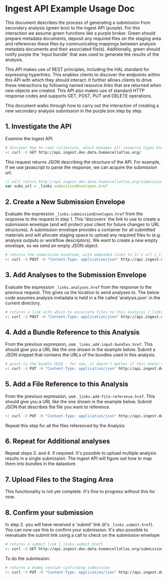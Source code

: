 # Ingest API Example Usage Doc

This document describes the process of generating a submission from secondary analysis (green box) to the ingest API (purple). For this interaction we assume green functions like a purple broker. Green should prepare metadata documents, deposit any required files on the staging area and references these files by communicating mappings between analysis metadata documents and their associated file(s). Additionally, green should notify purple the 'input bundle' that was used to generate the results of the analysis.

This API makes use of REST principles, including the HAL standard for expressing hyperlinks. This enables clients to discover the endpoints within this API with which they should interact. It further allows clients to drive these interactions by following named resource _links_ that are returned when new objects are created. This API also makes use of standard HTTP response codes and supports GET, POST, PUT and DELETE operations.

This document walks through how to carry out the interaction of creating a new secondary analysis submission in the purple box step by step.

## 1. Investigate the API

Examine the ingest API.

```bash
# discover how to root collection, which manages all resource types known to this API
>: curl -X GET http://api.ingest.dev.data.humancellatlas.org/
```

This request returns JSON describing the structure of the API. For example, if we use javascript to parse the response, we can acquire the submission url:
```javascript
// will return http://api.ingest.dev.data.humancellatlas.org/submissionEnvelopes
var subs_url = _links.submissionEnvelopes.href
```

## 2. Create a New Submission Envelope

Evaluate the expression `_links.submissionEnvelopes.href` from the response to the request in step 1. This 'discovers' the link to use to create a submission envelope (and will protect your client for future changes to URL structures). A submission envelope provides a container for all submitted materials and will allocate staging space to upload any required files to (e.g. analysis outputs or workflow descriptors). We want to create a new empty envelope, so we send an empty JSON object.

```bash
# returns the submission envelope, with embedded links to it's url {_links.self.href} and a link to use to create assays {_links.assays}
>: curl -X POST -H "Content-Type: application/json" http://api.ingest.dev.data.humancellatlas.org/submissionEnvelopes -d {}
```

## 3. Add Analyses to the Submission Envelope

Evaluate the expression `_links.analyses.href` from the response to the previous request. This gives us the location to send analyses to. The below code assumes analysis metadata is held in a file called 'analysis.json' in the current directory.

```bash
# returns a link with which to associate files to this analysis {_links.add-file-reference.href}
>: curl -X POST -H "Content-Type: application/json" http://api.ingest.dev.data.humancellatlas.org/submissionEnvelopes/{sub_id}/analyses -d @analysis.json
```

## 4. Add a Bundle Reference to this Analysis

From the previous expression, use `_links.add-input-bundles.href`. This should give you a URL like the one shown in the example below. Submit a JSON snippet that contains the URLs of the bundles used in this analysis.

```bash
# point to the bundle UUID - for now, it doesn't matter if this doesn't exist (in future this will fail)
>: curl -X PUT -H "Content-Type: application/json" http://api.ingest.dev.data.humancellatlas.org/analyses/{analysis_id}/bundleReferences -d '{"bundleUuids": ["b7136c7e-a8eb-4499-94ab-70df1e91367e"]}'
```

## 5. Add a File Reference to this Analysis

From the previous expression, use `_links.add-file-reference.href`. This should give you a URL like the one shown in the example below. Submit JSON that describes the file you want to reference.

```bash
>: curl -X PUT -H "Content-Type: application/json" http://api.ingest.dev.data.humancellatlas.org/analyses/{analysis_id}/fileReference -d '{"fileName": "ERR1630013.fastq.gz", "content": {"lane": 1, "type": "reads", "name": "ERR1630013.fastq.gz", "format": ".fastq.gz"}}'
```

Repeat this step for all the files referenced by the Analysis

## 6. Repeat for Additional analyses

Repeat steps 3. and 4. if required. It's possible to upload multiple analysis results in a single submission. The ingest API will figure out how to map them into bundles in the datastore.

## 7. Upload Files to the Staging Area

This functionality is not yet complete. It's fine to progress without this for now.

## 8. Confirm your submission

In step 2. you will have received a 'submit' link (it's `_links.submit.href`). You can now use this to confirm your submission. It's also possible to reevaluate the submit link using a call to check on the submission envelope

```bash
# returns a submit link {_links.submit.href}
>: curl -X GET http://api.ingest.dev.data.humancellatlas.org/submissionEnvelopes/{sub_id}
```

To do the submission:

```bash
# returns a dummy receipt confirming submission
>: curl -X PUT -H "Content-Type: application/json" http://api.ingest.dev.data.humancellatlas.org/submissionEnvelopes/{sub_id}/submissionEvent
```
